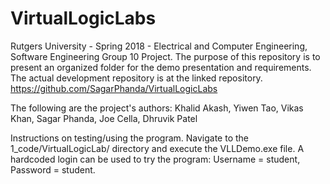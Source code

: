 # VirtualLogicLabs
Rutgers University - Spring 2018 - Electrical and Computer Engineering, Software Engineering Group 10 Project.
The purpose of this repository is to present an organized folder for the demo presentation and requirements. The actual development repository is at the linked repository. https://github.com/SagarPhanda/VirtualLogicLabs

The following are the project's authors: Khalid Akash, Yiwen Tao, Vikas Khan, Sagar Phanda, Joe Cella, Dhruvik Patel

Instructions on testing/using the program. Navigate to the 1_code/VirtualLogicLab/ directory and execute the VLLDemo.exe file. A hardcoded login can be used to try the program: Username = student, Password = student.
